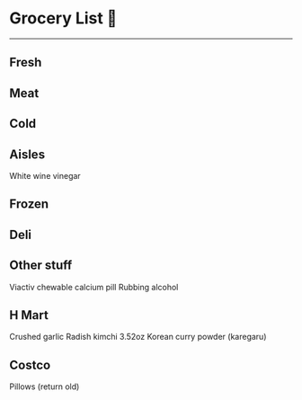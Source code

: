 # Grocery List 🛒


---
## Fresh

## Meat

## Cold

## Aisles  
White wine vinegar

## Frozen

## Deli

## Other stuff
Viactiv chewable calcium pill
Rubbing alcohol


## H Mart
Crushed garlic
Radish kimchi
3.52oz Korean curry powder (karegaru)

## Costco
Pillows (return old)